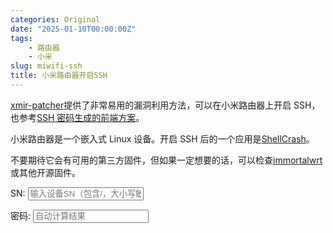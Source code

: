 ```yaml
---
categories: Original
date: "2025-01-10T00:00:00Z"
tags:
    - 路由器
    - 小米
slug: miwifi-ssh
title: 小米路由器开启SSH
---
```


[xmir-patcher](https://github.com/openwrt-xiaomi/xmir-patcher)提供了非常易用的漏洞利用方法，可以在小米路由器上开启 SSH，也参考[SSH 密码生成的前端方案](https://github.com/ddawx123/miwifi_sshpwd_generator)。

小米路由器是一个嵌入式 Linux 设备。开启 SSH 后的一个应用是[ShellCrash](https://github.com/juewuy/ShellCrash)。

不要期待它会有可用的第三方固件，但如果一定想要的话，可以检查[immortalwrt](https://github.com/immortalwrt/immortalwrt)或其他开源固件。

<script>
    /*
     * A JavaScript implementation of the RSA Data Security, Inc. MD5 Message
     * Digest Algorithm, as defined in RFC 1321.
     * Version 2.1 Copyright (C) Paul Johnston 1999 - 2002.
     * Other contributors: Greg Holt, Andrew Kepert, Ydnar, Lostinet
     * Distributed under the BSD License
     * See http://pajhome.org.uk/crypt/md5 for more info.
     */

    /*
     * Configurable variables. You may need to tweak these to be compatible with
     * the server-side, but the defaults work in most cases.
     */
    var hexcase = 0; /* hex output format. 0 - lowercase; 1 - uppercase        */
    var b64pad =
        ""; /* base-64 pad character. "=" for strict RFC compliance   */
    var chrsz = 8; /* bits per input character. 8 - ASCII; 16 - Unicode      */

    /*
     * These are the functions you'll usually want to call
     * They take string arguments and return either hex or base-64 encoded strings
     */
    function hex_md5(s) {
        return binl2hex(core_md5(str2binl(s), s.length * chrsz));
    }
    function b64_md5(s) {
        return binl2b64(core_md5(str2binl(s), s.length * chrsz));
    }
    function str_md5(s) {
        return binl2str(core_md5(str2binl(s), s.length * chrsz));
    }
    function hex_hmac_md5(key, data) {
        return binl2hex(core_hmac_md5(key, data));
    }
    function b64_hmac_md5(key, data) {
        return binl2b64(core_hmac_md5(key, data));
    }
    function str_hmac_md5(key, data) {
        return binl2str(core_hmac_md5(key, data));
    }

    /*
     * Perform a simple self-test to see if the VM is working
     */
    function md5_vm_test() {
        return hex_md5("abc") == "900150983cd24fb0d6963f7d28e17f72";
    }

    /*
     * Calculate the MD5 of an array of little-endian words, and a bit length
     */
    function core_md5(x, len) {
        /* append padding */
        x[len >> 5] |= 0x80 << len % 32;
        x[(((len + 64) >>> 9) << 4) + 14] = len;

        var a = 1732584193;
        var b = -271733879;
        var c = -1732584194;
        var d = 271733878;

        for (var i = 0; i < x.length; i += 16) {
            var olda = a;
            var oldb = b;
            var oldc = c;
            var oldd = d;

            a = md5_ff(a, b, c, d, x[i + 0], 7, -680876936);
            d = md5_ff(d, a, b, c, x[i + 1], 12, -389564586);
            c = md5_ff(c, d, a, b, x[i + 2], 17, 606105819);
            b = md5_ff(b, c, d, a, x[i + 3], 22, -1044525330);
            a = md5_ff(a, b, c, d, x[i + 4], 7, -176418897);
            d = md5_ff(d, a, b, c, x[i + 5], 12, 1200080426);
            c = md5_ff(c, d, a, b, x[i + 6], 17, -1473231341);
            b = md5_ff(b, c, d, a, x[i + 7], 22, -45705983);
            a = md5_ff(a, b, c, d, x[i + 8], 7, 1770035416);
            d = md5_ff(d, a, b, c, x[i + 9], 12, -1958414417);
            c = md5_ff(c, d, a, b, x[i + 10], 17, -42063);
            b = md5_ff(b, c, d, a, x[i + 11], 22, -1990404162);
            a = md5_ff(a, b, c, d, x[i + 12], 7, 1804603682);
            d = md5_ff(d, a, b, c, x[i + 13], 12, -40341101);
            c = md5_ff(c, d, a, b, x[i + 14], 17, -1502002290);
            b = md5_ff(b, c, d, a, x[i + 15], 22, 1236535329);

            a = md5_gg(a, b, c, d, x[i + 1], 5, -165796510);
            d = md5_gg(d, a, b, c, x[i + 6], 9, -1069501632);
            c = md5_gg(c, d, a, b, x[i + 11], 14, 643717713);
            b = md5_gg(b, c, d, a, x[i + 0], 20, -373897302);
            a = md5_gg(a, b, c, d, x[i + 5], 5, -701558691);
            d = md5_gg(d, a, b, c, x[i + 10], 9, 38016083);
            c = md5_gg(c, d, a, b, x[i + 15], 14, -660478335);
            b = md5_gg(b, c, d, a, x[i + 4], 20, -405537848);
            a = md5_gg(a, b, c, d, x[i + 9], 5, 568446438);
            d = md5_gg(d, a, b, c, x[i + 14], 9, -1019803690);
            c = md5_gg(c, d, a, b, x[i + 3], 14, -187363961);
            b = md5_gg(b, c, d, a, x[i + 8], 20, 1163531501);
            a = md5_gg(a, b, c, d, x[i + 13], 5, -1444681467);
            d = md5_gg(d, a, b, c, x[i + 2], 9, -51403784);
            c = md5_gg(c, d, a, b, x[i + 7], 14, 1735328473);
            b = md5_gg(b, c, d, a, x[i + 12], 20, -1926607734);

            a = md5_hh(a, b, c, d, x[i + 5], 4, -378558);
            d = md5_hh(d, a, b, c, x[i + 8], 11, -2022574463);
            c = md5_hh(c, d, a, b, x[i + 11], 16, 1839030562);
            b = md5_hh(b, c, d, a, x[i + 14], 23, -35309556);
            a = md5_hh(a, b, c, d, x[i + 1], 4, -1530992060);
            d = md5_hh(d, a, b, c, x[i + 4], 11, 1272893353);
            c = md5_hh(c, d, a, b, x[i + 7], 16, -155497632);
            b = md5_hh(b, c, d, a, x[i + 10], 23, -1094730640);
            a = md5_hh(a, b, c, d, x[i + 13], 4, 681279174);
            d = md5_hh(d, a, b, c, x[i + 0], 11, -358537222);
            c = md5_hh(c, d, a, b, x[i + 3], 16, -722521979);
            b = md5_hh(b, c, d, a, x[i + 6], 23, 76029189);
            a = md5_hh(a, b, c, d, x[i + 9], 4, -640364487);
            d = md5_hh(d, a, b, c, x[i + 12], 11, -421815835);
            c = md5_hh(c, d, a, b, x[i + 15], 16, 530742520);
            b = md5_hh(b, c, d, a, x[i + 2], 23, -995338651);

            a = md5_ii(a, b, c, d, x[i + 0], 6, -198630844);
            d = md5_ii(d, a, b, c, x[i + 7], 10, 1126891415);
            c = md5_ii(c, d, a, b, x[i + 14], 15, -1416354905);
            b = md5_ii(b, c, d, a, x[i + 5], 21, -57434055);
            a = md5_ii(a, b, c, d, x[i + 12], 6, 1700485571);
            d = md5_ii(d, a, b, c, x[i + 3], 10, -1894986606);
            c = md5_ii(c, d, a, b, x[i + 10], 15, -1051523);
            b = md5_ii(b, c, d, a, x[i + 1], 21, -2054922799);
            a = md5_ii(a, b, c, d, x[i + 8], 6, 1873313359);
            d = md5_ii(d, a, b, c, x[i + 15], 10, -30611744);
            c = md5_ii(c, d, a, b, x[i + 6], 15, -1560198380);
            b = md5_ii(b, c, d, a, x[i + 13], 21, 1309151649);
            a = md5_ii(a, b, c, d, x[i + 4], 6, -145523070);
            d = md5_ii(d, a, b, c, x[i + 11], 10, -1120210379);
            c = md5_ii(c, d, a, b, x[i + 2], 15, 718787259);
            b = md5_ii(b, c, d, a, x[i + 9], 21, -343485551);

            a = safe_add(a, olda);
            b = safe_add(b, oldb);
            c = safe_add(c, oldc);
            d = safe_add(d, oldd);
        }
        return Array(a, b, c, d);
    }

    /*
     * These functions implement the four basic operations the algorithm uses.
     */
    function md5_cmn(q, a, b, x, s, t) {
        return safe_add(
            bit_rol(safe_add(safe_add(a, q), safe_add(x, t)), s),
            b
        );
    }
    function md5_ff(a, b, c, d, x, s, t) {
        return md5_cmn((b & c) | (~b & d), a, b, x, s, t);
    }
    function md5_gg(a, b, c, d, x, s, t) {
        return md5_cmn((b & d) | (c & ~d), a, b, x, s, t);
    }
    function md5_hh(a, b, c, d, x, s, t) {
        return md5_cmn(b ^ c ^ d, a, b, x, s, t);
    }
    function md5_ii(a, b, c, d, x, s, t) {
        return md5_cmn(c ^ (b | ~d), a, b, x, s, t);
    }

    /*
     * Calculate the HMAC-MD5, of a key and some data
     */
    function core_hmac_md5(key, data) {
        var bkey = str2binl(key);
        if (bkey.length > 16) bkey = core_md5(bkey, key.length * chrsz);

        var ipad = Array(16),
            opad = Array(16);
        for (var i = 0; i < 16; i++) {
            ipad[i] = bkey[i] ^ 0x36363636;
            opad[i] = bkey[i] ^ 0x5c5c5c5c;
        }

        var hash = core_md5(
            ipad.concat(str2binl(data)),
            512 + data.length * chrsz
        );
        return core_md5(opad.concat(hash), 512 + 128);
    }

    /*
     * Add integers, wrapping at 2^32. This uses 16-bit operations internally
     * to work around bugs in some JS interpreters.
     */
    function safe_add(x, y) {
        var lsw = (x & 0xffff) + (y & 0xffff);
        var msw = (x >> 16) + (y >> 16) + (lsw >> 16);
        return (msw << 16) | (lsw & 0xffff);
    }

    /*
     * Bitwise rotate a 32-bit number to the left.
     */
    function bit_rol(num, cnt) {
        return (num << cnt) | (num >>> (32 - cnt));
    }

    /*
     * Convert a string to an array of little-endian words
     * If chrsz is ASCII, characters >255 have their hi-byte silently ignored.
     */
    function str2binl(str) {
        var bin = Array();
        var mask = (1 << chrsz) - 1;
        for (var i = 0; i < str.length * chrsz; i += chrsz)
            bin[i >> 5] |= (str.charCodeAt(i / chrsz) & mask) << i % 32;
        return bin;
    }

    /*
     * Convert an array of little-endian words to a string
     */
    function binl2str(bin) {
        var str = "";
        var mask = (1 << chrsz) - 1;
        for (var i = 0; i < bin.length * 32; i += chrsz)
            str += String.fromCharCode((bin[i >> 5] >>> i % 32) & mask);
        return str;
    }

    /*
     * Convert an array of little-endian words to a hex string.
     */
    function binl2hex(binarray) {
        var hex_tab = hexcase ? "0123456789ABCDEF" : "0123456789abcdef";
        var str = "";
        for (var i = 0; i < binarray.length * 4; i++) {
            str +=
                hex_tab.charAt((binarray[i >> 2] >> ((i % 4) * 8 + 4)) & 0xf) +
                hex_tab.charAt((binarray[i >> 2] >> ((i % 4) * 8)) & 0xf);
        }
        return str;
    }

    /*
     * Convert an array of little-endian words to a base-64 string
     */
    function binl2b64(binarray) {
        var tab =
            "ABCDEFGHIJKLMNOPQRSTUVWXYZabcdefghijklmnopqrstuvwxyz0123456789+/";
        var str = "";
        for (var i = 0; i < binarray.length * 4; i += 3) {
            var triplet =
                (((binarray[i >> 2] >> (8 * (i % 4))) & 0xff) << 16) |
                (((binarray[(i + 1) >> 2] >> (8 * ((i + 1) % 4))) & 0xff) <<
                    8) |
                ((binarray[(i + 2) >> 2] >> (8 * ((i + 2) % 4))) & 0xff);
            for (var j = 0; j < 4; j++) {
                if (i * 8 + j * 6 > binarray.length * 32) str += b64pad;
                else str += tab.charAt((triplet >> (6 * (3 - j))) & 0x3f);
            }
        }
        return str;
    }
</script>

<p>
    SN:
    <input
        type="textbox"
        id="sn"
        oninput="calc()"
        placeholder="输入设备SN（包含/，大小写敏感）"
    />
</p>

<p>密码: <input type="textbox" id="PWD" readonly placeholder="自动计算结果" /></p>

<script>
    let r1d_salt = "A2E371B0-B34B-48A5-8C40-A7133F3B5D88";
    // Salt must be reversed for non-R1D devices
    let others_salt = "d44fb0960aa0-a5e6-4a30-250f-6d2df50a";
    others_salt = others_salt.split("-").reverse().join("-");
    function calc() {
        let sn = document.getElementById("sn").value;
        document.getElementById("PWD").value = hex_md5(
            sn + (sn.indexOf("/") > 0 ? others_salt : r1d_salt)
        ).substr(0, 8);
    }
</script>
